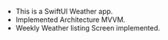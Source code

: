 - This is a SwiftUI Weather app.
- Implemented Architecture MVVM.
- Weekly Weather listing Screen implemented.
